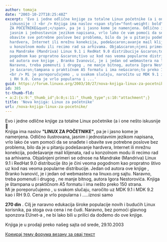```yaml
---
author: tomaja
date: "2003-10-27T18:25:48Z"
excerpt: 'Evo i jedne odlične knjige za totalne Linux početnike (a i one ne&scaron;to
  iskusnije :) <br /> Knjiga ima naslov <span style="font-weight: bold">&quot;LINUX
  ZA POČETNIKE&quot;</span>, pa je i jasno kome je namenjena. Odlično ilustrovana,
  jasnim i jednostavnim jezikom napisana, vrlo lako će vam pomoći da se snađete i
  obavite sve potrebne poslove bez problema, bilo da je u pitanju pode&scaron;avanje
  hardvera, Internet ili mrežnu konekcija, pode&scaron;avanje mail klijenata, rad
  u konzolnom modu ili recimo rad sa arhivama. Obja&scaron;njeni primeri se odnose
  na Mandrake (Mandriva) Linux 9.1 i RedHat 9.0 distribucije &scaron;to je čini veoma
  pogodnom kao propratno &scaron;tivo uz kod nas veoma popularne distribucije. Jedan
  od autora ove knjige , Branko Ivanović, je i jedan od webmastera na linuxo.org sajtu.
  Naravno, treba pomenuti i drugog , ne manje bitnog, autora Igora Nestorovića. Knjiga
  je &scaron;tampana u praktičnom A5 formatu i ima ne&scaron;to preko 150 strana.
  <br /> Mi je poreporučujemo , u svakom slučaju, naročito uz MDK 9.1 i MDK 9.2 kao
  i RH 9.0. Cena je vrlo popularna i ...'
guid: https://forum.linuxo.org/2003/10/27/nova-knjiga-linux-za-pocetnike/
id: 385
tc-thumb-fld:
- a:2:{s:9:"_thumb_id";b:0;s:11:"_thumb_type";s:10:"attachment";}
title: 'Nova knjiga: Linux za početnike'
url: /nova-knjiga-linux-za-pocetnike/
---
```

Evo i jedne odlične knjige za totalne Linux početnike (a i one ne&scaron;to iskusnije 🙂  
Knjiga ima naslov <span style="font-weight: bold">"LINUX ZA POČETNIKE"</span>, pa je i jasno kome je namenjena. Odlično ilustrovana, jasnim i jednostavnim jezikom napisana, vrlo lako će vam pomoći da se snađete i obavite sve potrebne poslove bez problema, bilo da je u pitanju pode&scaron;avanje hardvera, Internet ili mrežnu konekcija, pode&scaron;avanje mail klijenata, rad u konzolnom modu ili recimo rad sa arhivama. Obja&scaron;njeni primeri se odnose na Mandrake (Mandriva) Linux 9.1 i RedHat 9.0 distribucije &scaron;to je čini veoma pogodnom kao propratno &scaron;tivo uz kod nas veoma popularne distribucije. Jedan od autora ove knjige , Branko Ivanović, je i jedan od webmastera na linuxo.org sajtu. Naravno, treba pomenuti i drugog , ne manje bitnog, autora Igora Nestorovića. Knjiga je &scaron;tampana u praktičnom A5 formatu i ima ne&scaron;to preko 150 strana.  
Mi je poreporučujemo , u svakom slučaju, naročito uz MDK 9.1 i MDK 9.2 kao i RH 9.0. Cena je vrlo popularna i &#8230;<!--break-->..iznosi samo 

<span style="font-weight: bold">270 din</span> . Cilj je naravno edukacija &scaron;iroke populacije novih i budućih Linux korisnika, pa stoga ova cena i ne čudi. Naravno, bez pomoći glavnog sponzora EUnet-a , ne bi lako bili u prilici da dođemo do ove knjige. 

Knjiga je u prodaji preko na&scaron;eg sajta od srede, 29.10.2003 

[Креирај тему форума везану за овај текст](https://linuxo.org/nova-tema-na-forumu/?se_pid=385)